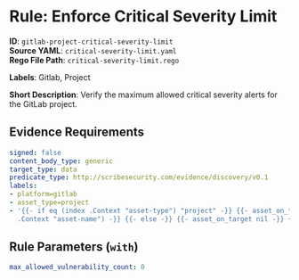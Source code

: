 # Rule: Enforce Critical Severity Limit

**ID**: `gitlab-project-critical-severity-limit`  
**Source YAML**: `critical-severity-limit.yaml`  
**Rego File Path**: `critical-severity-limit.rego`  

**Labels**: Gitlab, Project

**Short Description**: Verify the maximum allowed critical severity alerts for the GitLab project.

## Evidence Requirements

```yaml
signed: false
content_body_type: generic
target_type: data
predicate_type: http://scribesecurity.com/evidence/discovery/v0.1
labels:
- platform=gitlab
- asset_type=project
- '{{- if eq (index .Context "asset-type") "project" -}} {{- asset_on_target (index
  .Context "asset-name") -}} {{- else -}} {{- asset_on_target nil -}} {{- end -}}'
```
## Rule Parameters (`with`)

```yaml
max_allowed_vulnerability_count: 0
```
